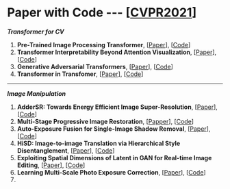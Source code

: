 # Paper with Code --- [[CVPR2021](http://cvpr2021.thecvf.com/)]

***Transformer for CV***
1. **Pre-Trained Image Processing Transformer**, [[Paper](https://arxiv.org/pdf/2012.00364.pdf)], [[Code]()]
2. **Transformer Interpretability Beyond Attention Visualization**, [[Paper](https://arxiv.org/pdf/2012.09838.pdf)], [[Code](https://github.com/hila-chefer/Transformer-Explainability)]
3. **Generative Adversarial Transformers**, [[Paper](https://arxiv.org/pdf/2103.01209.pdf)], [[Code](https://github.com/dorarad/gansformer)]
4. **Transformer in Transfomer**, [[Paper](https://arxiv.org/abs/2103.00112)], [[Code](https://github.com/huawei-noah/noah-research/tree/master/TNT)]

- - -
***Image Manipulation***
1. **AdderSR: Towards Energy Efficient Image Super-Resolution**, [[Paper](https://arxiv.org/pdf/2009.08891.pdf)], [[Code](https://github.com/huawei-noah/AdderNet)]
2. **Multi-Stage Progressive Image Restoration**, [[Papper](https://arxiv.org/abs/2102.02808)], [[Code](https://github.com/swz30/MPRNet)]
3. **Auto-Exposure Fusion for Single-Image Shadow Removal**, [[Paper](https://arxiv.org/abs/2103.01255)], [[Code](https://github.com/tsingqguo/exposure-fusion-shadow-removal)]
4. **HiSD: Image-to-image Translation via Hierarchical Style Disentanglement**, [[Paper](https://arxiv.org/abs/2103.01456)], [[Code](https://github.com/imlixinyang/HiSD)]
5. **Exploiting Spatial Dimensions of Latent in GAN for Real-time Image Editing**, [[Paper]()], [[Code]()]
6. **Learning Multi-Scale Photo Exposure Correction**, [[Paper](https://arxiv.org/pdf/2003.11596.pdf)], [[Code](https://github.com/mahmoudnafifi/Exposure_Correction)]
7. 
